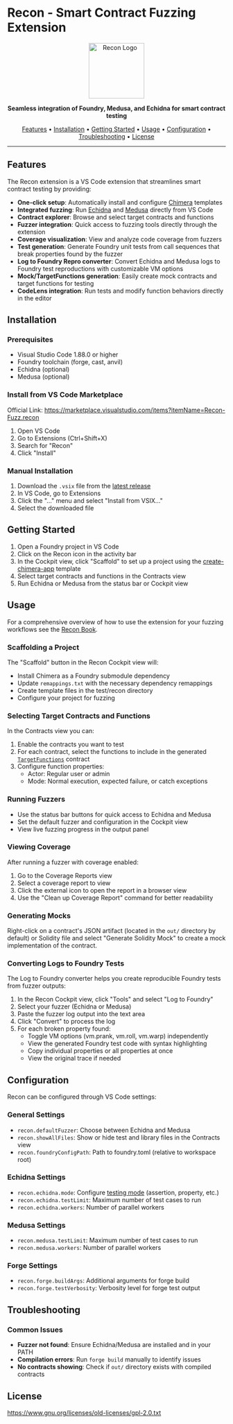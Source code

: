 # Recon - Smart Contract Fuzzing Extension

<p align="center">
  <img src="https://avatars.githubusercontent.com/u/152159338?s=200&v=4" alt="Recon Logo" width="128" height="128">
</p>

<p align="center">
  <strong>Seamless integration of Foundry, Medusa, and Echidna for smart contract testing</strong>
</p>

<p align="center">
  <a href="#features">Features</a> •
  <a href="#installation">Installation</a> •
  <a href="#getting-started">Getting Started</a> •
  <a href="#usage">Usage</a> •
  <a href="#configuration">Configuration</a> •
  <a href="#troubleshooting">Troubleshooting</a> •
  <a href="#license">License</a>
</p>

---

## Features

The Recon extension is a VS Code extension that streamlines smart contract testing by providing:

- **One-click setup**: Automatically install and configure [Chimera](https://github.com/Recon-Fuzz/chimera) templates
- **Integrated fuzzing**: Run [Echidna](https://github.com/crytic/echidna) and [Medusa](https://github.com/crytic/medusa) directly from VS Code
- **Contract explorer**: Browse and select target contracts and functions
- **Fuzzer integration**: Quick access to fuzzing tools directly through the extension
- **Coverage visualization**: View and analyze code coverage from fuzzers
- **Test generation**: Generate Foundry unit tests from call sequences that break properties found by the fuzzer
- **Log to Foundry Repro converter**: Convert Echidna and Medusa logs to Foundry test reproductions with customizable VM options
- **Mock/TargetFunctions generation**: Easily create mock contracts and target functions for testing
- **CodeLens integration**: Run tests and modify function behaviors directly in the editor

## Installation

### Prerequisites

- Visual Studio Code 1.88.0 or higher
- Foundry toolchain (forge, cast, anvil)
- Echidna (optional)
- Medusa (optional)

### Install from VS Code Marketplace

Official Link: https://marketplace.visualstudio.com/items?itemName=Recon-Fuzz.recon

1. Open VS Code
2. Go to Extensions (Ctrl+Shift+X)
3. Search for "Recon"
4. Click "Install"

### Manual Installation

1. Download the `.vsix` file from the [latest release](https://github.com/Recon-Fuzz/recon-extension/releases/latest)
2. In VS Code, go to Extensions
3. Click the "..." menu and select "Install from VSIX..."
4. Select the downloaded file

## Getting Started

1. Open a Foundry project in VS Code
2. Click on the Recon icon in the activity bar
3. In the Cockpit view, click "Scaffold" to set up a project using the [create-chimera-app](https://github.com/Recon-Fuzz/create-chimera-app/tree/main) template
4. Select target contracts and functions in the Contracts view
5. Run Echidna or Medusa from the status bar or Cockpit view

## Usage

For a comprehensive overview of how to use the extension for your fuzzing workflows see the [Recon Book](https://book.getrecon.xyz/free_recon_tools/recon_extension.html).

### Scaffolding a Project

The "Scaffold" button in the Recon Cockpit view will:

- Install Chimera as a Foundry submodule dependency
- Update `remappings.txt` with the necessary dependency remappings
- Create template files in the test/recon directory
- Configure your project for fuzzing

### Selecting Target Contracts and Functions

In the Contracts view you can:

1. Enable the contracts you want to test
2. For each contract, select the functions to include in the generated [`TargetFunctions`](https://book.getrecon.xyz/tutorial/chimera_framework.html#targetfunctions) contract
3. Configure function properties:
   - Actor: Regular user or admin
   - Mode: Normal execution, expected failure, or catch exceptions

### Running Fuzzers

- Use the status bar buttons for quick access to Echidna and Medusa
- Set the default fuzzer and configuration in the Cockpit view
- View live fuzzing progress in the output panel

### Viewing Coverage

After running a fuzzer with coverage enabled:

1. Go to the Coverage Reports view
2. Select a coverage report to view
3. Click the external icon to open the report in a browser view
4. Use the "Clean up Coverage Report" command for better readability

### Generating Mocks

Right-click on a contract's JSON artifact (located in the `out/` directory by default) or Solidity file and select "Generate Solidity Mock" to create a mock implementation of the contract.

### Converting Logs to Foundry Tests

The Log to Foundry converter helps you create reproducible Foundry tests from fuzzer outputs:

1. In the Recon Cockpit view, click "Tools" and select "Log to Foundry"
2. Select your fuzzer (Echidna or Medusa)
3. Paste the fuzzer log output into the text area
4. Click "Convert" to process the log
5. For each broken property found:
   - Toggle VM options (vm.prank, vm.roll, vm.warp) independently
   - View the generated Foundry test code with syntax highlighting
   - Copy individual properties or all properties at once
   - View the original trace if needed

## Configuration

Recon can be configured through VS Code settings:

### General Settings

- `recon.defaultFuzzer`: Choose between Echidna and Medusa
- `recon.showAllFiles`: Show or hide test and library files in the Contracts view
- `recon.foundryConfigPath`: Path to foundry.toml (relative to workspace root)

### Echidna Settings

- `recon.echidna.mode`: Configure [testing mode](https://secure-contracts.com/program-analysis/echidna/configuration.html#testmode) (assertion, property, etc.)
- `recon.echidna.testLimit`: Maximum number of test cases to run
- `recon.echidna.workers`: Number of parallel workers

### Medusa Settings

- `recon.medusa.testLimit`: Maximum number of test cases to run
- `recon.medusa.workers`: Number of parallel workers

### Forge Settings

- `recon.forge.buildArgs`: Additional arguments for forge build
- `recon.forge.testVerbosity`: Verbosity level for forge test output

## Troubleshooting

### Common Issues

- **Fuzzer not found**: Ensure Echidna/Medusa are installed and in your PATH
- **Compilation errors**: Run `forge build` manually to identify issues
- **No contracts showing**: Check if `out/` directory exists with compiled contracts

## License

https://www.gnu.org/licenses/old-licenses/gpl-2.0.txt
